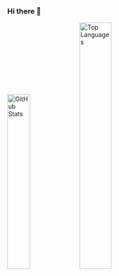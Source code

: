 ### Hi there 👋

<!--
**JinuSpace/JinuSpace** is a ✨ _special_ ✨ repository because its `README.md` (this file) appears on your GitHub profile.

Here are some ideas to get you started:

- 🔭 I’m currently working on ...
- 🌱 I’m currently learning ...
- 👯 I’m looking to collaborate on ...
- 🤔 I’m looking for help with ...
- 💬 Ask me about ...
- 📫 How to reach me: ...
- 😄 Pronouns: ...
- ⚡ Fun fact: ...
-->
<a style="display: inline;">
  <img src="https://github-readme-stats.vercel.app/api?username=JinuSpace&theme=dark&show_icons=true&custom_title=Anurag's%20GitHub%20Stats&hide_title=true" alt="GitHub Stats" style="width: 32%;">
</a>
<a style="display: inline;">
  <img src="https://github-readme-stats.vercel.app/api/top-langs/?username=JinuSpace&layout=compact&theme=dark" alt="Top Languages" style="width: 38%;">
</a>
